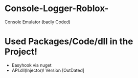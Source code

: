 # Console-Logger-Roblox-
Console Emulator (badly Coded)

# Used Packages/Code/dll in the Project!
- Easyhook via nuget
- API.dll(Injector)!
                                       Version [OutDated]
